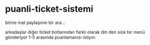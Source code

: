 # puanli-ticket-sistemi
birine inat paylaşırım bir ara...

arkadaşlar diğer ticket botlarından farklı olarak dm den size bir menü gönderiyor 1-5 arasında puanlamanızı istiyor.
